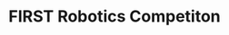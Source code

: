 ---
cover: "../Visuals/FRC/2020/robotPov.gif"
coverAlt: ""
description: Competed in the FIRST Robotics Competition in High School from 2018 - 2020.
order: 0
slug: first-robotics-competition
title: FIRST Robotics Competiton
tags:
- Java
- Vision
- Automation
- Robotics
---